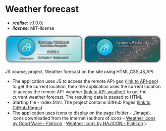 # Weather forecast

- ***realise***: v.1.0.0;
- ***license***: MIT-license

<p align="center">

<img src="https://github.com/weizen-w/weather_forecast/blob/main/exampleAPP.jpg?raw=true" alt="exampleAPP.jpg">


JS course, project. Weather forecast on the site using HTML,CSS,JS,API.

- The application uses JS to access the remote API-geo ([link to API-geo](https://www.geojs.io/docs/v1/endpoints/geo/)) to get the current location, then the application uses the current location to access the remote API-weather ([link to API-weather](https://open-meteo.com/)) to get the current weather forecast. The resulting data is passed to HTML.
- Starting file - index.html. The project contains GitHub Pages ([link to GitHub Pages](https://weizen-w.github.io/weather_forecast/)).
- The application uses icons to display on the page (folder - ./image). Icons downloaded from the Internet (authors of icons - <a href="https://www.flaticon.com/en/authors/good-ware" title="Weather icons">Weather icons by Good Ware - Flaticon</a> ; <a href="https://www.flaticon.com/en/authors/hajicon" title="Weather icons">Weather icons by HAJICON - Flaticon</a> ).
